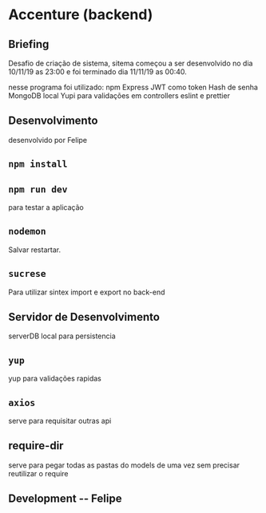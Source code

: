 
# Accenture (backend)

## Briefing 
Desafio de criação de sistema,
sitema começou a ser desenvolvido no dia 10/11/19 as 23:00
e foi terminado dia 11/11/19 as 00:40.

nesse programa foi utilizado:
npm
Express
JWT como token
Hash de senha
MongoDB local
Yupi para validações em controllers
eslint e prettier


## Desenvolvimento

desenvolvido por Felipe

## `npm install`

## `npm run dev`
para testar a aplicação 

## `nodemon` 
Salvar restartar.
## `sucrese` 
Para utilizar sintex import e export no back-end
## Servidor de Desenvolvimento
serverDB local para persistencia
## `yup` 
yup para validações rapidas
## `axios` 
serve para requisitar outras api
## require-dir 
serve para pegar todas as pastas do models de uma vez sem precisar reutilizar o require

## Development -- Felipe 





